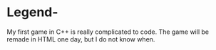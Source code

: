 # Legend-
My first game in C++ is really complicated to code. The game will be remade in HTML one day, but I do not know when.

